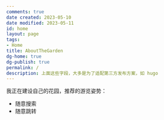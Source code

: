 ```yaml
---
comments: true
date created: 2023-05-10
date modified: 2023-05-11
id: home
layout: page
tags:
- Home
title: AboutTheGarden
dg-home: true
dg-publish: true
permalink: /
description: 上面这些字段，大多是为了适配第三方发布方案，如 hugo
---
```


我正在建设自己的花园，推荐的游览姿势：

- 随意搜索
- 随意跳转
